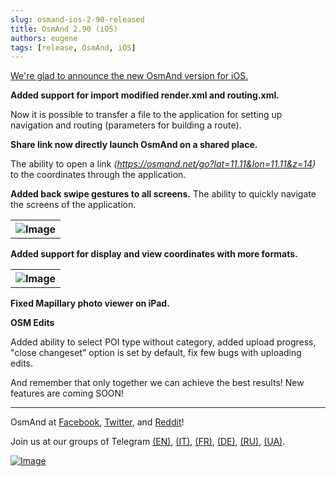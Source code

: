 ```yaml
---
slug: osmand-ios-2-90-released
title: OsmAnd 2.90 (iOS)
authors: eugene
tags: [release, OsmAnd, iOS]
---
```

<a href="https://itunes.apple.com/us/app/osmand-maps-travel-navigate/id934850257">We're glad to announce the new OsmAnd version for iOS.</a>

<!--truncate-->

**Added support for import modified render.xml and routing.xml.**

Now it is possible to transfer a file to the application for setting up navigation and routing (parameters for building a route).

**Share link now directly launch OsmAnd on a shared place.**

The ability to open a link <i>(https://osmand.net/go?lat=11.11&lon=11.11&z=14)</i> to the coordinates through the application.

**Added back swipe gestures to all screens.**
The ability to quickly navigate the screens of the application.

<table>
  <tr>
    <th><img src={require('./2.jpg').default} alt="Image"/></th>
    </tr>
</table> 

**Added support for display and view coordinates with more formats.**

<table>
  <tr>
    <th><img src={require('./1.jpg').default} alt="Image"/></th>
    </tr>
</table> 

**Fixed Mapillary photo viewer on iPad.**

**OSM Edits**

Added ability to select POI type without category, added upload progress, "close changeset" option is set by default, fix few bugs with uploading edits.


And remember that only together we can achieve the best results!
New features are coming SOON!
____________________________ 

<p>OsmAnd at <a href="https://www.facebook.com/osmandapp/">Facebook</a>, <a href="https://www.twitter.com/osmandapp/">Twitter</a>, and <a href="https://www.reddit.com/r/OsmAnd/">Reddit</a>!</p>
 <p>Join us at our groups of Telegram <a href="https://t.me/OsmAndMaps">(EN)</a>, <a href="https://t.me/itosmand">(IT)</a>,  <a href="https://t.me/frosmand">(FR)</a>, <a href="https://t.me/deosmand">(DE)</a>, <a href="https://t.me/ruosmand">(RU)</a>, <a href="https://t.me/uaosmand">(UA)</a>.</p>


<a href="https://apps.apple.com/us/app/osmand-maps-travel-navigate/id934850257">
    <img src="http://osmand.net/images/app-store-badge.png" alt="Image" />
</a>